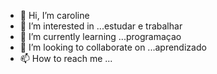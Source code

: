 - 👋 Hi, I’m caroline
- 👀 I’m interested in ...estudar e trabalhar
- 🌱 I’m currently learning ...programaçao
- 💞️ I’m looking to collaborate on ...aprendizado
- 📫 How to reach me ...

<!---
cabennett01/cabennett01 is a ✨ special ✨ repository because its `README.md` (this file) appears on your GitHub profile.
You can click the Preview link to take a look at your changes.
--->
